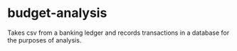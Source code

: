 # budget-analysis
Takes csv from a banking ledger and records transactions in a database for the purposes of analysis.
